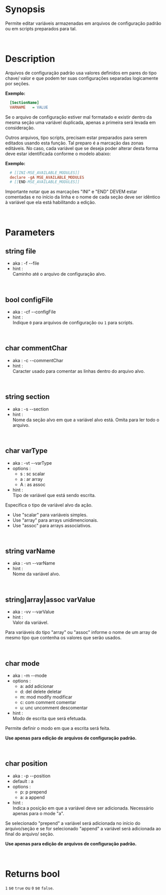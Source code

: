 # Synopsis

Permite editar variáveis armazenadas em arquivos de configuração padrão ou em 
scripts preparados para tal.



&nbsp;

# Description

Arquivos de configuração padrão usa valores definidos em pares do tipo chave/
valor e que podem ter suas configurações separadas logicamente por seções.

**Exemplo:**

``` any.cfg
  [SectionName]
  VARNAME   = VALUE
```

Se o arquivo de configuração estiver mal formatado e existir dentro da mesma
seção uma variável duplicada, apenas a primeira será levada em consideração.

Outros arquivos, tipo scripts, precisam estar preparados para serem editados 
usando esta função. Tal preparo é a marcação das zonas editáveis. No caso, cada 
variável que se deseja poder alterar desta forma deve estar identificada 
conforme o modelo abaixo:

**Exemplo:**

``` any.cfg
  # [[INI-MSE_AVAILABLE_MODULES]]
  declare -gA MSE_AVAILABLE_MODULES
  # [[END-MSE_AVAILABLE_MODULES]]
```

Importante notar que as marcações "INI" e "END" DEVEM estar comentadas e no 
início da linha e o nome de cada seção deve ser idêntico à variável que ela 
está habilitando a edição.



&nbsp;

# Parameters

## string file

- aka       : -f --file
- hint      :  
  Caminho até o arquivo de configuração alvo.


&nbsp;

## bool configFile

- aka       : -cf --configFile
- hint      :  
  Indique `0` para arquivos de configuração ou `1` para scripts.


&nbsp;

## char commentChar

- aka       : -c --commentChar
- hint      :  
  Caracter usado para comentar as linhas dentro do arquivo alvo.


&nbsp;

## string section

- aka       : -s --section
- hint      :  
  Nome da seção alvo em que a variável alvo está. Omita para ler todo o arquivo.


&nbsp;

## char varType

- aka       : -vt --varType
- options   :
  - s : sc scalar
  - a : ar array
  - A : as assoc
- hint      :  
  Tipo de variável que está sendo escrita.

Especifica o tipo de variável alvo da ação.
- Use "scalar" para variáveis simples.
- Use "array" para arrays unidimencionais.
- Use "assoc" para arrays associativos.


&nbsp;

## string varName

- aka       : -vn --varName
- hint      :  
  Nome da variável alvo.


&nbsp;

## string|array|assoc varValue

- aka       : -vv --varValue
- hint      :  
  Valor da variável.

Para variáveis do tipo "array" ou "assoc" informe o nome de um array de mesmo 
tipo que contenha os valores que serão usados.


&nbsp;

## char mode

- aka       : -m --mode
- options   :
  - a: add adicionar
  - d: del delete deletar
  - m: mod modify modificar
  - c: com comment comentar
  - u: unc uncomment descomentar
- hint      :  
  Modo de escrita que será efetuada.

Permite definir o modo em que a escrita será feita.

**Use apenas para edição de arquivos de configuração padrão.**


&nbsp;

## char position

- aka       : -p --position
- default   : a
- options   :
  - p: p prepend
  - a: a append
- hint      :  
  Indica a posição em que a variável deve ser adicionada.
  Necessário apenas para o mode "a".

Se selecionado "prepend" a variável será adicionada no início do arquivo/seção 
e se for selecionado "append" a variável será adicionada ao final do arquivo/
seção.

**Use apenas para edição de arquivos de configuração padrão.**



&nbsp;

# Returns bool

`1` se `true` ou `0` se `false`.